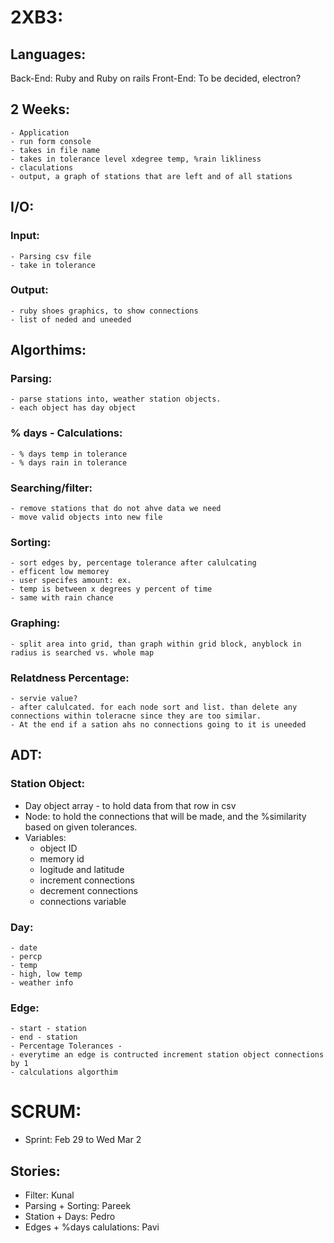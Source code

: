 # 2XB3:

## Languages:

Back-End: Ruby and Ruby on rails
Front-End: To be decided, electron?

## 2 Weeks:

	- Application
	- run form console
	- takes in file name
	- takes in tolerance level xdegree temp, %rain likliness
	- claculations
	- output, a graph of stations that are left and of all stations

## I/O:

### Input:
	- Parsing csv file
	- take in tolerance

### Output:
	- ruby shoes graphics, to show connections
	- list of neded and uneeded

## Algorthims:

### Parsing:
	- parse stations into, weather station objects. 
	- each object has day object

### % days - Calculations:
	- % days temp in tolerance
	- % days rain in tolerance

### Searching/filter:
	- remove stations that do not ahve data we need
	- move valid objects into new file

### Sorting:
	- sort edges by, percentage tolerance after calulcating 
	- efficent low memorey
	- user specifes amount: ex.
	- temp is between x degrees y percent of time
	- same with rain chance

### Graphing:
	- split area into grid, than graph within grid block, anyblock in radius is searched vs. whole map

### Relatdness Percentage:
	- servie value?
	- after calulcated. for each node sort and list. than delete any connections within toleracne since they are too similar.
	- At the end if a sation ahs no connections going to it is uneeded

## ADT:

### Station Object:
- Day object array - to hold data from that row in csv
- Node: to hold the connections that will be made, and the %similarity based on given tolerances.
- Variables:
    - object ID
    - memory id
    - logitude and latitude
    - increment connections
    - decrement connections
    - connections variable


### Day:

	- date
	- percp
	- temp
	- high, low temp
	- weather info

### Edge:

	- start - station
	- end - station
	- Percentage Tolerances - 
	- everytime an edge is contructed increment station object connections by 1
	- calculations algorthim

# SCRUM:

- Sprint: Feb 29 to Wed Mar 2

## Stories: 

- Filter: 					Kunal
- Parsing + Sorting:  		Pareek
- Station + Days: 			Pedro
- Edges + %days calulations:	Pavi